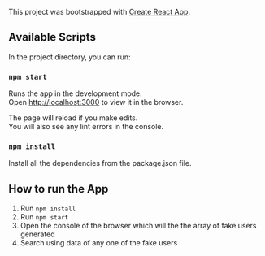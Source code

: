This project was bootstrapped with [Create React App](https://github.com/facebook/create-react-app).

## Available Scripts

In the project directory, you can run:

### `npm start`

Runs the app in the development mode.<br>
Open [http://localhost:3000](http://localhost:3000) to view it in the browser.

The page will reload if you make edits.<br>
You will also see any lint errors in the console.

### `npm install`

Install all the dependencies from the package.json file.

## How to run the App

1) Run `npm install`
2) Run `npm start`
3) Open the console of the browser which will the the array of fake users generated
4) Search using data of any one of the fake users